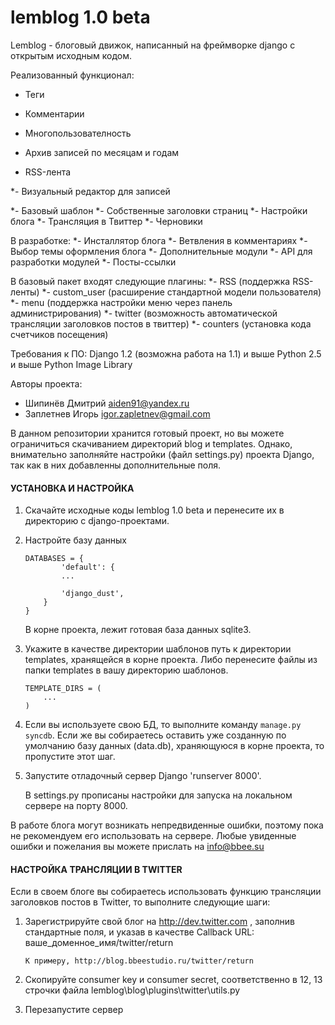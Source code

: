 ﻿lemblog 1.0 beta
================

Lemblog - блоговый движок, написанный на фреймворке django с открытым исходным кодом.

Реализованный функционал:
* Теги

* Комментарии

* Многопользователность

* Архив записей по месяцам и годам

* RSS-лента

*- Визуальный редактор для записей

*- Базовый шаблон
*- Собственные заголовки страниц
*- Настройки блога
*- Трансляция в Твиттер
*- Черновики

В разработке:
*- Инсталлятор блога
*- Ветвления в комментариях
*- Выбор темы оформления блога
*- Дополнительные модули
*- API для разработки модулей
*- Посты-ссылки

В базовый пакет входят следующие плагины:
*- RSS (поддержка RSS-ленты)
*- custom_user (расширение стандартной модели пользователя)
*- menu (поддержка настройки меню через панель администрирования)
*- twitter (возможность автоматической трансляции заголовков постов в твиттер)
*- counters (установка кода счетчиков посещения)

Требования к ПО:
Django 1.2 (возможна работа на 1.1) и выше
Python 2.5 и выше
Python Image Library

Авторы проекта:
- Шипинёв Дмитрий aiden91@yandex.ru
- Заплетнев Игорь igor.zapletnev@gmail.com

В данном репозитории хранится готовый проект, но вы можете ограничиться скачиванием директорий blog и templates. Однако, внимательно заполняйте настройки (файл settings.py) проекта Django, так как в них добавленны дополнительные поля.

#### УСТАНОВКА И НАСТРОЙКА

1.  Скачайте исходные коды lemblog 1.0 beta и перенесите их в директорию с django-проектами.

2.  Настройте базу данных

		DATABASES = {
				'default': {
				...

				'django_dust',
			}
		}
	
	В корне проекта, лежит готовая база данных sqlite3.
	
3.	Укажите в качестве директории шаблонов путь к директории templates, хранящейся в корне проекта. Либо перенесите файлы из папки templates в вашу директорию шаблонов.

		TEMPLATE_DIRS = (
			...
		)
	
3.  Если вы используете свою БД, то выполните команду `manage.py syncdb`. Если же вы собираетесь оставить уже созданную по умолчанию базу данных (data.db), храняющуюся в корне проекта, то пропустите этот шаг.

4.  Запустите отладочный сервер Django 'runserver 8000'.

	В settings.py прописаны настройки для запуска на локальном сервере на порту 8000.

	
В работе блога могут возникать непредвиденные ошибки, поэтому пока не рекомендуем его использовать на сервере. Любые увиденные ошибки и пожелания вы можете прислать на info@bbee.su

[1]: http://bbeestudio.ru/lemblog
[2]: http://www.pythonware.com/products/pil/

#### НАСТРОЙКА ТРАНСЛЯЦИИ В TWITTER

Если в своем блоге вы собираетесь использовать функцию трансляции заголовков постов в Twitter, то выполните следующие шаги:
	
1. 	Зарегистрируйте свой блог на http://dev.twitter.com , заполнив стандартные поля, и указав в качестве Callback URL: ваше_доменное_имя/twitter/return
		
		К примеру, http://blog.bbeestudio.ru/twitter/return
		
2. Скопируйте сonsumer key и сonsumer secret, соответственно в 12, 13 строчки файла lemblog\blog\plugins\twitter\utils.py 
	
3. Перезапустите сервер

